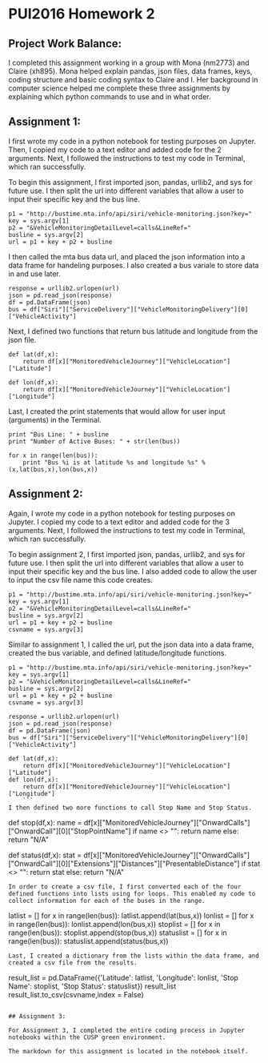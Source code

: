 # PUI2016 Homework 2


## Project Work Balance:

I completed this assignment working in a group with Mona (nm2773) and Claire (xh895). Mona helped explain pandas, json files, data frames, keys, coding structure and basic coding syntax to Claire and I. Her background in computer science helped me complete these three assignments by explaining which python commands to use and in what order. 

## Assignment 1:

I first wrote my code in a python notebook for testing purposes on Jupyter. Then, I copied my code to a text editor and added code for the 2 arguments. Next, I followed the instructions to test my code in Terminal, which ran successfully.

To begin this assignment, I first imported json, pandas, urllib2, and sys for future use.
I then split the url into different variables that allow a user to input their specific key and the bus line.

```
p1 = "http://bustime.mta.info/api/siri/vehicle-monitoring.json?key="
key = sys.argv[1]
p2 = "&VehicleMonitoringDetailLevel=calls&LineRef="
busline = sys.argv[2]
url = p1 + key + p2 + busline
```


I then called the mta bus data url, and placed the json information into a data frame for handeling purposes. I also created a bus variale to store data in and use later.
```
response = urllib2.urlopen(url)
json = pd.read_json(response)
df = pd.DataFrame(json)
bus = df["Siri"]["ServiceDelivery"]["VehicleMonitoringDelivery"][0]["VehicleActivity"]
```

Next, I defined two functions that return bus latitude and longitude from the json file.
```
def lat(df,x):
    return df[x]["MonitoredVehicleJourney"]["VehicleLocation"]["Latitude"]
```
```
def lon(df,x):
    return df[x]["MonitoredVehicleJourney"]["VehicleLocation"]["Longitude"]
```
Last, I created the print statements that would allow for user input (arguments) in the Terminal.
```
print "Bus Line: " + busline
print "Number of Active Buses: " + str(len(bus))

for x in range(len(bus)):
    print "Bus %i is at latitude %s and longitude %s" %(x,lat(bus,x),lon(bus,x))
```
## Assignment 2:

Again, I wrote my code in a python notebook for testing purposes on Jupyter. I copied my code to a text editor and added code for the 3 arguments. Next, I followed the instructions to test my code in Terminal, which ran successfully.

To begin assignment 2, I first imported json, pandas, urllib2, and sys for future use.
I then split the url into different variables that allow a user to input their specific key and the bus line. I also added code to allow the user to input the csv file name this code creates.
```
p1 = "http://bustime.mta.info/api/siri/vehicle-monitoring.json?key="
key = sys.argv[1]
p2 = "&VehicleMonitoringDetailLevel=calls&LineRef="
busline = sys.argv[2]
url = p1 + key + p2 + busline
csvname = sys.argv[3]
```
Similar to assignment 1, I called the url, put the json data into a data frame, created the bus variable, and defined latitude/longitude functions.
```
p1 = "http://bustime.mta.info/api/siri/vehicle-monitoring.json?key="
key = sys.argv[1]
p2 = "&VehicleMonitoringDetailLevel=calls&LineRef="
busline = sys.argv[2]
url = p1 + key + p2 + busline
csvname = sys.argv[3]

response = urllib2.urlopen(url)
json = pd.read_json(response)
df = pd.DataFrame(json)
bus = df["Siri"]["ServiceDelivery"]["VehicleMonitoringDelivery"][0]["VehicleActivity"]

def lat(df,x):
    return df[x]["MonitoredVehicleJourney"]["VehicleLocation"]["Latitude"]
def lon(df,x):
    return df[x]["MonitoredVehicleJourney"]["VehicleLocation"]["Longitude"]
    ```
I then defined two more functions to call Stop Name and Stop Status.
```
def stop(df,x):
    name = df[x]["MonitoredVehicleJourney"]["OnwardCalls"]["OnwardCall"][0]["StopPointName"]
    if name <> "":
        return name
    else:
        return "N/A"

def status(df,x):
    stat = df[x]["MonitoredVehicleJourney"]["OnwardCalls"]["OnwardCall"][0]["Extensions"]["Distances"]["PresentableDistance"]
    if stat <> "":
        return stat
    else:
        return "N/A"
```
In order to create a csv file, I first converted each of the four defined functions into lists using for loops. This enabled my code to collect information for each of the buses in the range.
```
latlist = []
for x in range(len(bus)):
    latlist.append(lat(bus,x))
lonlist = []
for x in range(len(bus)):
    lonlist.append(lon(bus,x))
stoplist = []
for x in range(len(bus)):
    stoplist.append(stop(bus,x))
statuslist = []
for x in range(len(bus)):
    statuslist.append(status(bus,x))
```
Last, I created a dictionary from the lists within the data frame, and created a csv file from the results.
```
result_list = pd.DataFrame({'Latitude': latlist, 'Longitude': lonlist, 'Stop Name': stoplist, 'Stop Status': statuslist})
result_list
result_list.to_csv(csvname,index = False)
```

## Assignment 3:

For Assignment 3, I completed the entire coding process in Jupyter notebooks within the CUSP green environment.

The markdown for this assignment is located in the notebook itself.


